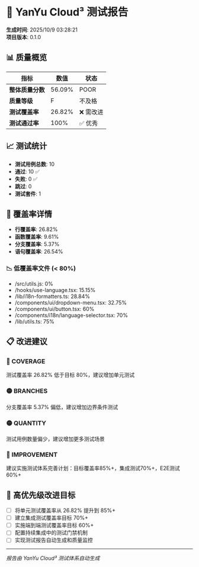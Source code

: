 # 🧪 YanYu Cloud³ 测试报告

**生成时间**: 2025/10/9 03:28:21  
**项目版本**: 0.1.0

## 📊 质量概览

| 指标 | 数值 | 状态 |
|------|------|------|
| **整体质量分数** | 56.09% | POOR |
| **质量等级** | F | 不及格 |
| **测试覆盖率** | 26.82% | ❌ 需改进 |
| **测试通过率** | 100% | ✅ 优秀 |

## 📈 测试统计

- **测试用例总数**: 10
- **通过**: 10 ✅
- **失败**: 0 ✅
- **跳过**: 0
- **测试套件**: 1

## 🎯 覆盖率详情

- **行覆盖率**: 26.82%
- **函数覆盖率**: 9.61%
- **分支覆盖率**: 5.37%
- **语句覆盖率**: 26.54%

### 📉 低覆盖率文件 (< 80%)

- /src/utils.js: 0%
- /hooks/use-language.tsx: 15.15%
- /lib/i18n-formatters.ts: 28.84%
- /components/ui/dropdown-menu.tsx: 32.75%
- /components/ui/button.tsx: 60%
- /components/i18n/language-selector.tsx: 70%
- /lib/utils.ts: 75%

## 📋 改进建议

### 🔴 COVERAGE
测试覆盖率 26.82% 低于目标 80%，建议增加单元测试

### 🟡 BRANCHES
分支覆盖率 5.37% 偏低，建议增加边界条件测试

### 🟡 QUANTITY
测试用例数量偏少，建议增加更多测试场景

### 🔴 IMPROVEMENT
建议实施测试体系完善计划：目标覆盖率85%+，集成测试70%+，E2E测试60%+

## 🎯 高优先级改进目标

- [ ] 将单元测试覆盖率从 26.82% 提升到 85%+
- [ ] 建立集成测试覆盖率目标 70%+
- [ ] 实施端到端测试覆盖率目标 60%+
- [ ] 配置持续集成中的测试门禁机制
- [ ] 实现测试报告自动生成和质量监控

---
*报告由 YanYu Cloud³ 测试体系自动生成*
